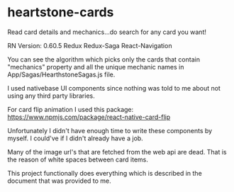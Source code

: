 # heartstone-cards
Read card details and mechanics...do search for any card you want!

RN Version: 0.60.5
Redux
Redux-Saga
React-Navigation

You can see the algorithm which picks only the cards that contain "mechanics" property and all the unique mechanic names in App/Sagas/HearthstoneSagas.js file.

I used nativebase UI components since nothing was told to me about not using any third party libraries.

For card flip animation I used this package: https://www.npmjs.com/package/react-native-card-flip

Unfortunately I didn't have enough time to write these components by myself. I could've if I didn't already have a job.

Many of the image url's that are fetched from the web api are dead. That is the reason of white spaces between card items.

This project functionally does everything which is described in the document that was provided to me.
